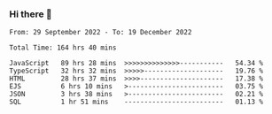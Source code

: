 ### Hi there 👋

<!--START_SECTION:waka-->

```text
From: 29 September 2022 - To: 19 December 2022

Total Time: 164 hrs 40 mins

JavaScript   89 hrs 28 mins  >>>>>>>>>>>>>>-----------   54.34 %
TypeScript   32 hrs 32 mins  >>>>>--------------------   19.76 %
HTML         28 hrs 37 mins  >>>>---------------------   17.38 %
EJS          6 hrs 10 mins   >------------------------   03.75 %
JSON         3 hrs 38 mins   >------------------------   02.21 %
SQL          1 hr 51 mins    -------------------------   01.13 %
```

<!--END_SECTION:waka-->

<!--
**tranhieu1906/tranhieu1906** is a ✨ _special_ ✨ repository because its `README.md` (this file) appears on your GitHub profile.

Here are some ideas to get you started:

- 🔭 I’m currently working on ...
- 🌱 I’m currently learning ...
- 👯 I’m looking to collaborate on ...
- 🤔 I’m looking for help with ...
- 💬 Ask me about ...
- 📫 How to reach me: ...
- 😄 Pronouns: ...
- ⚡ Fun fact: ...
-->
